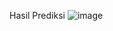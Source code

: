 Hasil Prediksi
![image](https://github.com/user-attachments/assets/c3185c5d-3073-446a-9914-9cece6c28a6c)

